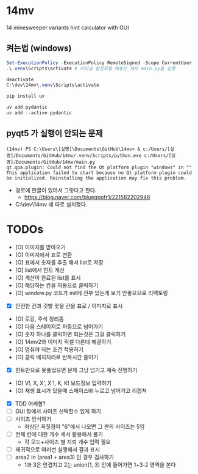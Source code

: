 # 14mv
 14 minesweeper variants hint calculator with GUI


## 켜는법 (windows)
```powershell
Set-ExecutionPolicy -ExecutionPolicy RemoteSigned -Scope CurrentUser
.\.venv\Scripts\activate # 터미널 활성화를 해놓은 채로 main.py를 실행

deactivate
C:\dev\14mv\.venv\Scripts\activate

pip install uv

uv add pydantic
uv add --active pydantic
```

## pyqt5 가 실행이 안되는 문제
```
(14mv) PS C:\Users\[실명]\Documents\GitHub\14mv> & c:/Users/[실명]/Documents/GitHub/14mv/.venv/Scripts/python.exe c:/Users/[실명]/Documents/GitHub/14mv/main.py
qt.qpa.plugin: Could not find the Qt platform plugin "windows" in ""
This application failed to start because no Qt platform plugin could be initialized. Reinstalling the application may fix this problem.
```
- 경로에 한글이 있어서 그렇다고 한다.
  - https://blog.naver.com/blueqnpfr1/221582202946
- C:\dev\14mv 에 따로 설치했다.





# TODOs
- [O] 이미지를 받아오기
- [O] 이미지에서 표로 변환
- [O] 표에서 숫자를 추출 해서 list로 저장
- [O] list에서 힌트 계산
- [O] 계산이 완료된 list를 표시
- [O] 해당하는 칸을 자동으로 클릭하기
- [O] window.py 코드가 init에 전부 있는게 보기 안좋으므로 리팩토링
- [X] 안전한 칸과 깃발 꽂을 칸을 표로 / 이미지로 표시
- [O] 로깅, 주석 정리좀
- [O] 다음 스테이지로 자동으로 넘어가기
- [O] 숫자 하나를 클릭하면 되는것은 그걸 클릭하기
- [O] 14mv2와 이미지 픽셀 다른데 해결하기
- [O] 멈춰야 되는 조건 적용하기
- [O] 클릭 배치처리로 반복시간 줄이기
- [X] 힌트만으로 못풀었으면 문제 그냥 넘기고 계속 진행하기
- [O] V!, X, X', X'!, K, K! 보드정보 입력하기
- [O] 재생 표시가 있을때 스페이스바 누르고 넘어가고 리캡쳐
- [X] TDD 어케함?
- [ ] GUI 창에서 사이즈 선택할수 있게 하기
- [ ] 사이즈 인식하기
  - 좌상단 꼭짓점이 "6"에서 나오면 그 판의 사이즈는 5임
- [ ] 전체 칸에 대한 개수 세서 활용해서 풀기
  - 각 모드+사이즈 별 지뢰 개수 입력 필요
- [ ] 재귀적으로 여러번 실행해서 결과 표시
- [ ] area2 in (area1 + area3) 인 경우 검사하기
  - 1과 3은 안겹치고 2는 union(1, 3) 안에 들어가면 1+3-2 영역을 본다